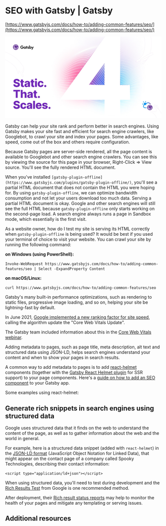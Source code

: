 # SEO with Gatsby | Gatsby

[https://www.gatsbyjs.com/docs/how-to/adding-common-features/seo/](https://www.gatsbyjs.com/docs/how-to/adding-common-features/seo/)

![gatsby.jpg](SEO%20with%20G%208b3f3/gatsby.jpg)

Gatsby can help your site rank and perform better in search engines. Using Gatsby makes your site fast and efficient for search engine crawlers, like Googlebot, to crawl your site and index your pages. Some advantages, like speed, come out of the box and others require configuration.

Because Gatsby pages are server-side rendered, all the page content is available to Googlebot and other search engine crawlers. You can see this by viewing the source for this page in your browser, Right-Click => View source. You'll see the fully rendered HTML document.

When you've installed `[gatsby-plugin-offline](https://www.gatsbyjs.com/plugins/gatsby-plugin-offline/)`, you'll see a partial HTML document that does not contain the HTML you were hoping for. By using `gatsby-plugin-offline`, we can optimize bandwidth consumption and not let your users download too much data. Serving a partial HTML document is okay. Google and other search engines will still see the full HTML because `gatsby-plugin-offline` only starts working on the second-page load. A search engine always runs a page in Sandbox mode, which essentially is the first visit.

As a website owner, how do I test my site is serving its HTML correctly when `gatsby-plugin-offline` is being used? It would be best if you used your terminal of choice to visit your website. You can crawl your site by running the following command:

**on Windows (using PowerShell):**

```
Invoke-WebRequest https://www.gatsbyjs.com/docs/how-to/adding-common-features/seo | Select -ExpandProperty Content
```

**on macOS/Linux:**

```
curl https://www.gatsbyjs.com/docs/how-to/adding-common-features/seo
```

Gatsby's many built-in performance optimizations, such as rendering to static files, progressive image loading, and so on, helping your site be lightning-fast by default.

In June 2021, [Google implemented a new ranking factor for site speed](https://developers.google.com/search/blog/2020/11/timing-for-page-experience), calling the algorithm update the "Core Web Vitals Update".

The Gatsby team included information about this in the [Core Web Vitals webinar](https://www.gatsbyjs.com/resources/webinars/understanding-core-web-vitals).

Adding metadata to pages, such as page title, meta description, alt text and structured data using JSON-LD, helps search engines understand your content and when to show your pages in search results.

A common way to add metadata to pages is to add [react-helmet](https://github.com/nfl/react-helmet) components (together with the [Gatsby React Helmet plugin](https://www.gatsbyjs.com/plugins/gatsby-plugin-react-helmet) for SSR support) to your page components. Here's a [guide on how to add an SEO component](https://www.gatsbyjs.com/docs/add-seo-component/) to your Gatsby app.

Some examples using react-helmet:

## Generate rich snippets in search engines using structured data

Google uses structured data that it finds on the web to understand the content of the page, as well as to gather information about the web and the world in general.

For example, here is a structured data snippet (added with `react-helmet`) in the [JSON-LD format](https://developers.google.com/search/docs/guides/intro-structured-data) (JavaScript Object Notation for Linked Data), that might appear on the contact page of a company called Spooky Technologies, describing their contact information:

```
<script type="application/ld+json"></script>
```

When using structured data, you'll need to test during development and the [Rich Results Test](https://search.google.com/test/rich-results) from Google is one recommended method.

After deployment, their [Rich result status reports](https://support.google.com/webmasters/answer/7552505?hl=en) may help to monitor the health of your pages and mitigate any templating or serving issues.

## Additional resources
